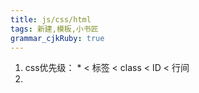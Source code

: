 ```yaml
---
title: js/css/html 
tags: 新建,模板,小书匠
grammar_cjkRuby: true
---
```


 1. css优先级： \* < 标签 < class < ID < 行间
 2. 